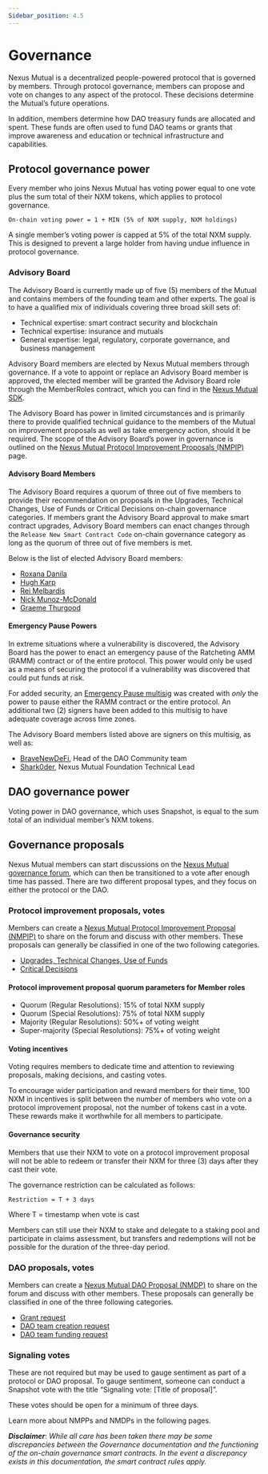 ```yaml
---
Sidebar_position: 4.5
---
```


# Governance

Nexus Mutual is a decentralized people-powered protocol that is governed by members. Through protocol governance, members can propose and vote on changes to any aspect of the protocol. These decisions determine the Mutual’s future operations.

In addition, members determine how DAO treasury funds are allocated and spent. These funds are often used to fund DAO teams or grants that improve awareness and education or technical infrastructure and capabilities.

## Protocol governance power

Every member who joins Nexus Mutual has voting power equal to one vote plus the sum total of their NXM tokens, which applies to protocol governance.

<p><code>On-chain voting power = 1 + MIN (5% of NXM supply, NXM holdings)</code></p>

A single member’s voting power is capped at 5% of the total NXM supply. This is designed to prevent a large holder from having undue influence in protocol governance.

### Advisory Board

The Advisory Board is currently made up of five (5) members of the Mutual and contains members of the founding team and other experts. The goal is to have a qualified mix of individuals covering three broad skill sets of:
* Technical expertise: smart contract security and blockchain
* Technical expertise: insurance and mutuals
* General expertise: legal, regulatory, corporate governance, and business management

Advisory Board members are elected by Nexus Mutual members through governance. If a vote to appoint or replace an Advisory Board member is approved, the elected member will be granted the Advisory Board role through the MemberRoles contract, which you can find in the [Nexus Mutual SDK](https://sdk.nexusmutual.io/).

The Advisory Board has power in limited circumstances and is primarily there to provide qualified technical guidance to the members of the Mutual on improvement proposals as well as take emergency action, should it be required. The scope of the Advisory Board’s power in governance is outlined on the [Nexus Mutual Protocol Improvement Proposals (NMPIP)](/governance/protocol-improvement-proposals) page.

#### Advisory Board Members

The Advisory Board requires a quorum of three out of five members to provide their recommendation on proposals in the Upgrades, Technical Changes, Use of Funds or Critical Decisions on-chain governance categories. If members grant the Advisory Board approval to make smart contract upgrades, Advisory Board members can enact changes through the <code>Release New Smart Contract Code</code> on-chain governance category as long as the quorum of three out of five members is met.

Below is the list of elected Advisory Board members:
* [Roxana Danila](https://twitter.com/roxdanila)
* [Hugh Karp](https://twitter.com/HughKarp)
* [Rei Melbardis](https://twitter.com/Rei_Melb)
* [Nick Munoz-McDonald](https://github.com/NickErrant)
* [Graeme Thurgood](https://twitter.com/GraemeThurgood)

#### Emergency Pause Powers

In extreme situations where a vulnerability is discovered, the Advisory Board has the power to enact an emergency pause of the Ratcheting AMM (RAMM) contract or of the entire protocol. This power would only be used as a means of securing the protocol if a vulnerability was discovered that could put funds at risk.

For added security, an [Emergency Pause multisig](https://app.safe.global/home?safe=eth:0x422D71fb8040aBEF53f3a05d21A9B85eebB2995D) was created with *only* the power to pause either the RAMM contract or the entire protocol. An additional two (2) signers have been added to this multisig to have adequate coverage across time zones.

The Advisory Board members listed above are signers on this multisig, as well as:
* [BraveNewDeFi](https://twitter.com/BraveDeFi), Head of the DAO Community team
* [Shark0der](https://twitter.com/shark0der), Nexus Mutual Foundation Technical Lead

## DAO governance power

Voting power in DAO governance, which uses Snapshot, is equal to the sum total of an individual member’s NXM tokens.

## Governance proposals

Nexus Mutual members can start discussions on the [Nexus Mutual governance forum](https://forum.nexusmutual.io/), which can then be transitioned to a vote after enough time has passed. There are two different proposal types, and they focus on either the protocol or the DAO.

### Protocol improvement proposals, votes

Members can create a [Nexus Mutual Protocol Improvement Proposal (NMPIP)](/governance/protocol-improvement-proposals) to share on the forum and discuss with other members. These proposals can generally be classified in one of the two following categories.
* [Upgrades, Technical Changes, Use of Funds](/governance/protocol-improvement-proposals#upgrades-technical-changes-use-of-funds)
* [Critical Decisions](/governance/protocol-improvement-proposals#critical-decisions)

#### Protocol improvement proposal quorum parameters for Member roles
* Quorum (Regular Resolutions): 15% of total NXM supply
* Quorum (Special Resolutions): 75% of total NXM supply
* Majority (Regular Resolutions): 50%+ of voting weight
* Super-majority (Special Resolutions): 75%+ of voting weight

#### Voting incentives

Voting requires members to dedicate time and attention to reviewing proposals, making decisions, and casting votes.

To encourage wider participation and reward members for their time, 100 NXM in incentives is split between the number of members who vote on a protocol improvement proposal, not the number of tokens cast in a vote. These rewards make it worthwhile for all members to participate.

#### Governance security

Members that use their NXM to vote on a protocol improvement proposal will not be able to redeem or transfer their NXM for three (3) days after they cast their vote.

The governance restriction can be calculated as follows:

<p><code>Restriction = T + 3 days</code></p>

Where T = timestamp when vote is cast

Members can still use their NXM to stake and delegate to a staking pool and participate in claims assessment, but transfers and redemptions will not be possible for the duration of the three-day period.

### DAO proposals, votes

Members can create a [Nexus Mutual DAO Proposal (NMDP)](/governance/dao-proposals) to share on the forum and discuss with other members. These proposals can generally be classified in one of the three following categories.
* [Grant request](/governance/dao-proposals#grant-request)
* [DAO team creation request](/governance/dao-proposals#dao-team-creation-request)
* [DAO team funding request](/governance/dao-proposals#dao-team-funding-request)

### Signaling votes

These are not required but may be used to gauge sentiment as part of a protocol or DAO proposal. To gauge sentiment, someone can conduct a Snapshot vote with the title “Signaling vote: [Title of proposal]”.

These votes should be open for a minimum of three days.

Learn more about NMPPs and NMDPs in the following pages. 

***Disclaimer***: *While all care has been taken there may be some discrepancies between the Governance documentation and the functioning of the on-chain governance smart contracts. In the event a discrepancy exists in this documentation, the smart contract rules apply.*
